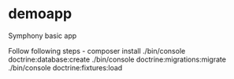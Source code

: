 # demoapp
Symphony basic app

Follow following steps - 
composer install
./bin/console doctrine:database:create
./bin/console doctrine:migrations:migrate
./bin/console doctrine:fixtures:load

